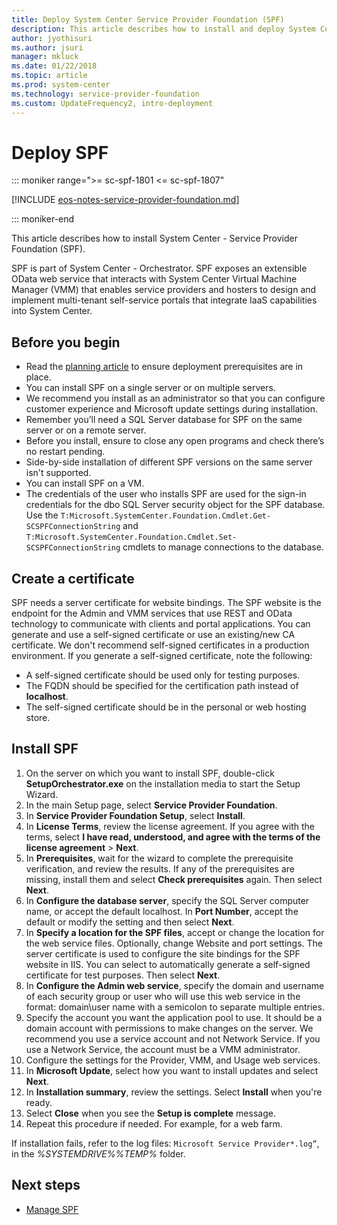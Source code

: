 ```yaml
---
title: Deploy System Center Service Provider Foundation (SPF)
description: This article describes how to install and deploy System Center Service Provider Foundation (SPF)
author: jyothisuri
ms.author: jsuri
manager: mkluck
ms.date: 01/22/2018
ms.topic: article
ms.prod: system-center
ms.technology: service-provider-foundation
ms.custom: UpdateFrequency2, intro-deployment
---
```


# Deploy SPF

::: moniker range=">= sc-spf-1801 <= sc-spf-1807"

[!INCLUDE [eos-notes-service-provider-foundation.md](../includes/eos-notes-service-provider-foundation.md)]

::: moniker-end

This article describes how to install System Center - Service Provider Foundation (SPF).

SPF is part of System Center - Orchestrator. SPF exposes an extensible OData web service that interacts with System Center Virtual Machine Manager (VMM) that enables service providers and hosters to design and implement multi-tenant self-service portals that integrate IaaS capabilities into System Center.

## Before you begin

- Read the [planning article](plan-spf.md) to ensure deployment prerequisites are in place.
- You can install SPF on a single server or on multiple servers.
- We recommend you install as an administrator so that you can configure customer experience and Microsoft update settings during installation.
- Remember you’ll need a SQL Server database for SPF on the same server or on a remote server.
- Before you install, ensure to close any open programs and check there’s no restart pending.
- Side-by-side installation of different SPF versions on the same server isn't supported.
- You can install SPF on a VM.
- The credentials of the user who installs SPF are used for the sign-in credentials for the dbo SQL Server security object for the SPF database. Use the `T:Microsoft.SystemCenter.Foundation.Cmdlet.Get-SCSPFConnectionString` and `T:Microsoft.SystemCenter.Foundation.Cmdlet.Set-SCSPFConnectionString` cmdlets to manage connections to the database.

## Create a certificate

SPF needs a server certificate for website bindings. The SPF website is the endpoint for the Admin and VMM services that use REST and OData technology to communicate with clients and portal applications. You can generate and use a self-signed certificate or use an existing/new CA certificate. We don't recommend self-signed certificates in a production environment. If you generate a self-signed certificate, note the following:

- A self-signed certificate should be used only for testing purposes.
- The FQDN should be specified for the certification path instead of **localhost**.
- The self-signed certificate should be in the personal or web hosting store.

## Install SPF

1.	On the server on which you want to install SPF, double-click **SetupOrchestrator.exe** on the installation media to start the Setup Wizard.
2.	In the main Setup page, select **Service Provider Foundation**.
3.	In **Service Provider Foundation Setup**, select **Install**.
4.	In **License Terms**, review the license agreement. If you agree with the terms, select **I have read, understood, and agree with the terms of the license agreement** > **Next**.
5.	In **Prerequisites**, wait for the wizard to complete the prerequisite verification, and review the results. If any of the prerequisites are missing, install them and select **Check prerequisites** again. Then select **Next**.
6.	In **Configure the database server**, specify the SQL Server computer name, or accept the default localhost. In **Port Number**, accept the default or modify the setting and then select **Next**.
7.	In **Specify a location for the SPF files**, accept or change the location for the web service files. Optionally, change Website and port settings. The server certificate is used to configure the site bindings for the SPF website in IIS. You can select to automatically generate a self-signed certificate for test purposes. Then select **Next**.
8.	In **Configure the Admin web service**, specify the domain and username of each security group or user who will use this web service in the format: domain\user name with a semicolon to separate multiple entries.
9. Specify the account you want the application pool to use. It should be a domain account with permissions to make changes on the server. We recommend you use a service account and not Network Service. If you use a Network Service, the account must be a VMM administrator.
10. Configure the settings for the Provider, VMM, and Usage web services.
11. In **Microsoft Update**, select how you want to install updates and select **Next**.
12. In **Installation summary**, review the settings. Select **Install** when you're ready.
13. Select **Close** when you see the **Setup is complete** message.
14. Repeat this procedure if needed. For example, for a web farm.

If installation fails, refer to the log files: `Microsoft Service Provider*.log”`, in the *%SYSTEMDRIVE%\%TEMP%* folder.

## Next steps

- [Manage SPF](manage-register-spf.md)